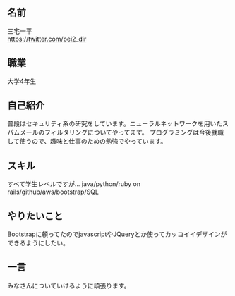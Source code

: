 ## 名前

三宅一平
<br>https://twitter.com/pei2_dir

## 職業

大学4年生

## 自己紹介

普段はセキュリティ系の研究をしています。ニューラルネットワークを用いたスパムメールのフィルタリングについてやってます。
プログラミングは今後就職して使うので、趣味と仕事のための勉強でやっています。

## スキル

すべて学生レベルですが...
java/python/ruby on rails/github/aws/bootstrap/SQL

## やりたいこと

Bootstrapに頼ってたのでjavascriptやJQueryとか使ってカッコイイデザインができるようにしたい。

## 一言

みなさんについていけるように頑張ります。
